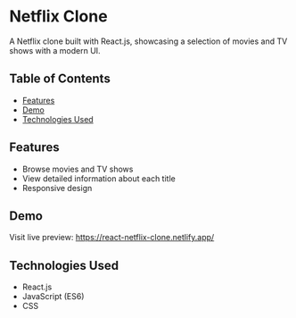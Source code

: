 # Netflix Clone

A Netflix clone built with React.js, showcasing a selection of movies and TV shows with a modern UI.

## Table of Contents

- [Features](#features)
- [Demo](#demo)
- [Technologies Used](#technologies-used)

## Features

- Browse movies and TV shows
- View detailed information about each title
- Responsive design

## Demo

Visit live preview: https://react-netflix-clone.netlify.app/

## Technologies Used

- React.js
- JavaScript (ES6)
- CSS
